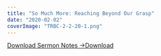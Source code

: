 ```yaml
---
title: "So Much More: Reaching Beyond Our Grasp"
date: "2020-02-02"
coverImage: "TRBC-2-2-20-1.png"
---
```


[Download Sermon Notes ->](https://sketchysermons.com/wp-content/uploads/2020/07/TRBC-2-2-20.pdf)[Download](https://sketchysermons.com/wp-content/uploads/2020/07/TRBC-2-2-20.pdf)
